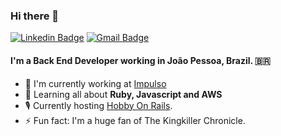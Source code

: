 ### Hi there 👋

[![Linkedin Badge](https://img.shields.io/badge/-pedropaiva-blue?style=flat-square&logo=Linkedin&logoColor=white&link=https://www.linkedin.com/in/pedro-paiva-57157814a/)](https://www.linkedin.com/in/pedro-paiva-57157814a/)
[![Gmail Badge](https://img.shields.io/badge/-pedro.v.s.paiva@gmail.com-c14438?style=flat-square&logo=Gmail&logoColor=white&link=mailto:pedro.v.s.paiva@gmail.com)](mailto:pedro.v.s.paiva@gmail.com)  

#### I'm a Back End Developer working in João Pessoa, Brazil. 🇧🇷

- 🏢 I'm currently working at [Impulso](https://impulso.work/)
- 🌱 Learning all about **Ruby, Javascript and AWS**
- 🎙 Currently hosting [Hobby On Rails](http://www.hobbyonrails.com.br/).
- ⚡️ Fun fact: I'm a huge fan of The Kingkiller Chronicle.
